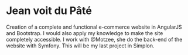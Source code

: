 # Jean voit du Pâté

Creation of a complete and functional e-commerce website in AngularJS and Bootstrap. I would also apply my knowledge to make the site completely accessible. I work with @Motzee, she do the back-end of the website with Symfony. This will be my last project in Simplon.